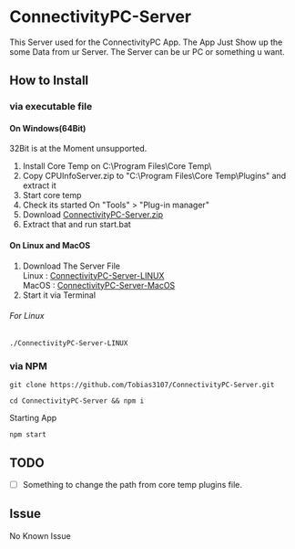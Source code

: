 # ConnectivityPC-Server

This Server used for the ConnectivityPC App. The App Just Show up the some Data from ur Server. The Server can be ur PC or something u want.

## How to Install

### via executable file

#### On Windows(64Bit)
32Bit is at the Moment unsupported.

1. Install Core Temp on C:\Program Files\Core Temp\
2. Copy CPUInfoServer.zip to "C:\Program Files\Core Temp\Plugins\" and extract it
3. Start core temp
4. Check its started On "Tools" > "Plug-in manager"
5. Download [ConnectivityPC-Server.zip](https://github.com/Tobias3107/ConnectivityPC-Server/files/6528952/ConnectivityPC-Server.zip)
6. Extract that and run start.bat

#### On Linux and MacOS

1. Download The Server File\
  Linux : [ConnectivityPC-Server-LINUX](https://github.com/Tobias3107/ConnectivityPC-Server/releases/download/0.1.0/ConnectivityPC-Server-LINUX)\
  MacOS : [ConnectivityPC-Server-MacOS](https://github.com/Tobias3107/ConnectivityPC-Server/releases/download/0.1.0/ConnectivityPC-Server-MacOS) 
3. Start it via Terminal
###### For Linux 
```shell
./ConnectivityPC-Server-LINUX
```

### via NPM
```
git clone https://github.com/Tobias3107/ConnectivityPC-Server.git

cd ConnectivityPC-Server && npm i
```
Starting App 

```
npm start
```

## TODO

- [ ] Something to change the path from core temp plugins file.

## Issue

No Known Issue
